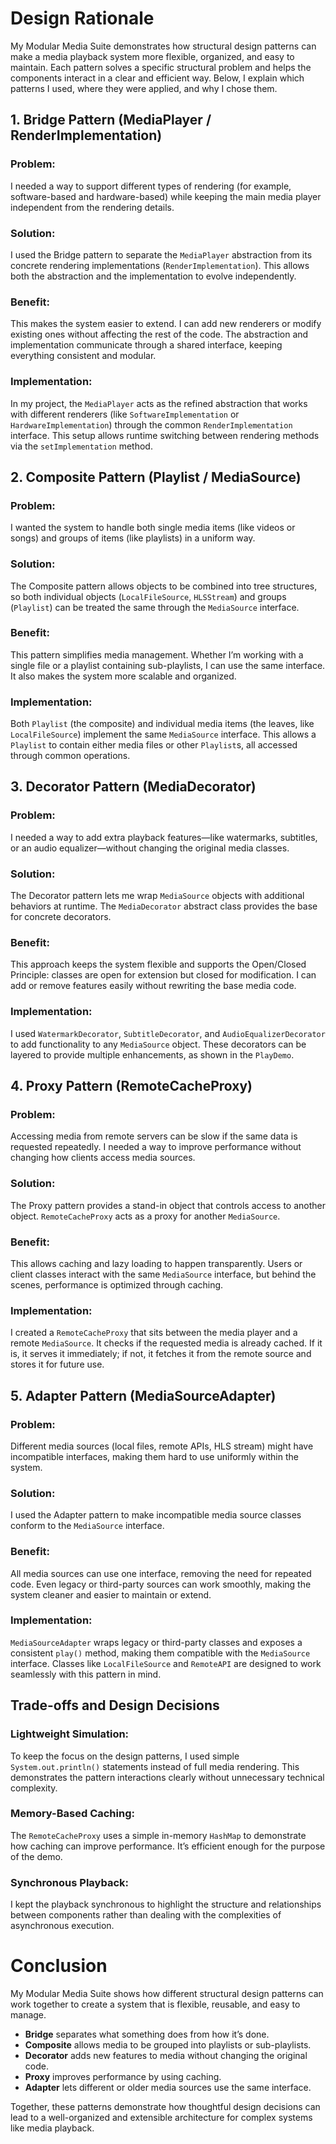 
# Design Rationale

My Modular Media Suite demonstrates how structural design patterns can make a media playback system more flexible, organized, and easy to maintain. Each pattern solves a specific structural problem and helps the components interact in a clear and efficient way. Below, I explain which patterns I used, where they were applied, and why I chose them.

## 1. Bridge Pattern (MediaPlayer / RenderImplementation)

### Problem:
I needed a way to support different types of rendering (for example, software-based and hardware-based) while keeping the main media player independent from the rendering details.

### Solution:
I used the Bridge pattern to separate the `MediaPlayer` abstraction from its concrete rendering implementations (`RenderImplementation`). This allows both the abstraction and the implementation to evolve independently.

### Benefit:
This makes the system easier to extend. I can add new renderers or modify existing ones without affecting the rest of the code. The abstraction and implementation communicate through a shared interface, keeping everything consistent and modular.

### Implementation:
In my project, the `MediaPlayer` acts as the refined abstraction that works with different renderers (like `SoftwareImplementation` or `HardwareImplementation`) through the common `RenderImplementation` interface. This setup allows runtime switching between rendering methods via the `setImplementation` method.

## 2. Composite Pattern (Playlist / MediaSource)

### Problem:
I wanted the system to handle both single media items (like videos or songs) and groups of items (like playlists) in a uniform way.

### Solution:
The Composite pattern allows objects to be combined into tree structures, so both individual objects (`LocalFileSource`, `HLSStream`) and groups (`Playlist`) can be treated the same through the `MediaSource` interface.

### Benefit:
This pattern simplifies media management. Whether I’m working with a single file or a playlist containing sub-playlists, I can use the same interface. It also makes the system more scalable and organized.

### Implementation:
Both `Playlist` (the composite) and individual media items (the leaves, like `LocalFileSource`) implement the same `MediaSource` interface. This allows a `Playlist` to contain either media files or other `Playlist`s, all accessed through common operations.

## 3. Decorator Pattern (MediaDecorator)

### Problem:
I needed a way to add extra playback features—like watermarks, subtitles, or an audio equalizer—without changing the original media classes.

### Solution:
The Decorator pattern lets me wrap `MediaSource` objects with additional behaviors at runtime. The `MediaDecorator` abstract class provides the base for concrete decorators.

### Benefit:
This approach keeps the system flexible and supports the Open/Closed Principle: classes are open for extension but closed for modification. I can add or remove features easily without rewriting the base media code.

### Implementation:
I used `WatermarkDecorator`, `SubtitleDecorator`, and `AudioEqualizerDecorator` to add functionality to any `MediaSource` object. These decorators can be layered to provide multiple enhancements, as shown in the `PlayDemo`.

## 4. Proxy Pattern (RemoteCacheProxy)

### Problem:
Accessing media from remote servers can be slow if the same data is requested repeatedly. I needed a way to improve performance without changing how clients access media sources.

### Solution:
The Proxy pattern provides a stand-in object that controls access to another object. `RemoteCacheProxy` acts as a proxy for another `MediaSource`.

### Benefit:
This allows caching and lazy loading to happen transparently. Users or client classes interact with the same `MediaSource` interface, but behind the scenes, performance is optimized through caching.

### Implementation:
I created a `RemoteCacheProxy` that sits between the media player and a remote `MediaSource`. It checks if the requested media is already cached. If it is, it serves it immediately; if not, it fetches it from the remote source and stores it for future use.

## 5. Adapter Pattern (MediaSourceAdapter)

### Problem:
Different media sources (local files, remote APIs, HLS stream) might have incompatible interfaces, making them hard to use uniformly within the system.

### Solution:
I used the Adapter pattern to make incompatible media source classes conform to the `MediaSource` interface.

### Benefit:
All media sources can use one interface, removing the need for repeated code. Even legacy or third-party sources can work smoothly, making the system cleaner and easier to maintain or extend.

### Implementation:
`MediaSourceAdapter` wraps legacy or third-party classes and exposes a consistent `play()` method, making them compatible with the `MediaSource` interface. Classes like `LocalFileSource` and `RemoteAPI` are designed to work seamlessly with this pattern in mind.

## Trade-offs and Design Decisions

### Lightweight Simulation:
To keep the focus on the design patterns, I used simple `System.out.println()` statements instead of full media rendering. This demonstrates the pattern interactions clearly without unnecessary technical complexity.

### Memory-Based Caching:
The `RemoteCacheProxy` uses a simple in-memory `HashMap` to demonstrate how caching can improve performance. It’s efficient enough for the purpose of the demo.

### Synchronous Playback:
I kept the playback synchronous to highlight the structure and relationships between components rather than dealing with the complexities of asynchronous execution.

# Conclusion

My Modular Media Suite shows how different structural design patterns can work together to create a system that is flexible, reusable, and easy to manage.

- **Bridge** separates what something does from how it’s done.
- **Composite** allows media to be grouped into playlists or sub-playlists.
- **Decorator** adds new features to media without changing the original code.
- **Proxy** improves performance by using caching.
- **Adapter** lets different or older media sources use the same interface.

Together, these patterns demonstrate how thoughtful design decisions can lead to a well-organized and extensible architecture for complex systems like media playback.
